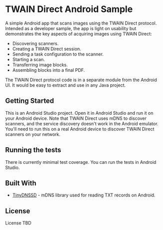 # TWAIN Direct Android Sample
A simple Android app that scans images using the TWAIN Direct protocol. Intended as a developer sample, the app is light on usability but demonstrates the key aspects of acquiring images using TWAIN Direct:

* Discovering scanners.
* Creating a TWAIN Direct session.
* Sending a task configuration to the scanner.
* Starting a scan.
* Transferring image blocks.
* Assembling blocks into a final PDF.

The TWAIN Direct protocol code is in a separate module from the Android UI. It would be easy to extract and use in any Java project.

## Getting Started
This is an Android Studio project. Open it in Android Studio and run it on your Android device.
Note that TWAIN Direct uses mDNS to discover scanners, and the service discovery doesn't work in the Android emulator. You'll need to run this on a real Android device to discover TWAIN Direct scanners on your network.

## Running the tests
There is currently minimal test coverage. You can run the tests in Android Studio.

## Built With
* [TinyDNSSD]([http://www.dropwizard.io/1.0.2/docs/]) - mDNS library used for reading TXT records on Android.

## License
License TBD



